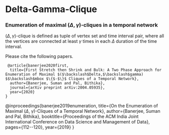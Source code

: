 # Delta-Gamma-Clique

### Enumeration of maximal $(\Delta, \gamma)$-cliques in a temporal network


 $(\Delta, \gamma)$-clique is defined as tuple of vertex set and time interval pair, where all the vertices are connected at least $\gamma$ times in each $\Delta$ duration of the time interval.

Please cite the following papers.

```
 @article{banerjee2020first,
  title={First Stretch then Shrink and Bulk: A Two Phase Approach for Enumeration of Maximal $($\backslash$Delta,$\backslash$gamma) $$\backslash$mbox $\{$-$\}$ Cliques of a Temporal Network},
  author={Banerjee, Suman and Pal, Bithika},
  journal={arXiv preprint arXiv:2004.05935},
  year={2020}
}
```
@inproceedings{banerjee2019enumeration,
  title={On the Enumeration of Maximal ($\Delta$, $\gamma$)-Cliques of a Temporal Network},
  author={Banerjee, Suman and Pal, Bithika},
  booktitle={Proceedings of the ACM India Joint International Conference on Data Science and Management of Data},
  pages={112--120},
  year={2019}
}


